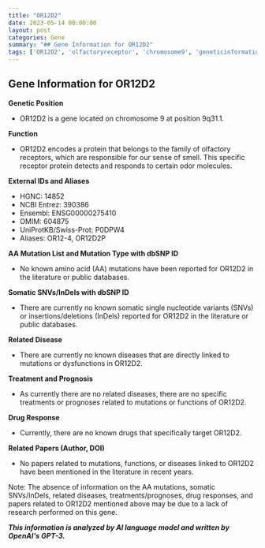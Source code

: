 ```yaml
---
title: "OR12D2"
date: 2023-05-14 00:00:00
layout: post
categories: Gene
summary: "## Gene Information for OR12D2"
tags: ['OR12D2', 'olfactoryreceptor', 'chromosome9', 'geneticinformation', 'genefunction', 'genomiclocation', 'SNVs', 'diseaseassociation']
---
```


## Gene Information for OR12D2

**Genetic Position**
- OR12D2 is a gene located on chromosome 9 at position 9q31.1.

**Function**
- OR12D2 encodes a protein that belongs to the family of olfactory receptors, which are responsible for our sense of smell. This specific receptor protein detects and responds to certain odor molecules.

**External IDs and Aliases**
- HGNC: 14852
- NCBI Entrez: 390386
- Ensembl: ENSG00000275410
- OMIM: 604875
- UniProtKB/Swiss-Prot: P0DPW4
- Aliases: OR12-4, OR12D2P

**AA Mutation List and Mutation Type with dbSNP ID**
- No known amino acid (AA) mutations have been reported for OR12D2 in the literature or public databases. 

**Somatic SNVs/InDels with dbSNP ID**
- There are currently no known somatic single nucleotide variants (SNVs) or insertions/deletions (InDels) reported for OR12D2 in the literature or public databases.

**Related Disease**
- There are currently no known diseases that are directly linked to mutations or dysfunctions in OR12D2.

**Treatment and Prognosis**
- As currently there are no related diseases, there are no specific treatments or prognoses related to mutations or functions of OR12D2.

**Drug Response**
- Currently, there are no known drugs that specifically target OR12D2.

**Related Papers (Author, DOI)**
- No papers related to mutations, functions, or diseases linked to OR12D2 have been mentioned in the literature in recent years.

Note: The absence of information on the AA mutations, somatic SNVs/InDels, related diseases, treatments/prognoses, drug responses, and papers related to OR12D2 mentioned above may be due to a lack of research performed on this gene.

**_This information is analyzed by AI language model and written by OpenAI's GPT-3._**